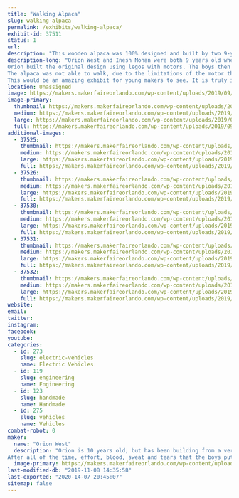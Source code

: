 ```yaml
---
title: "Walking Alpaca"
slug: walking-alpaca
permalink: /exhibits/walking-alpaca/
exhibit-id: 37511
status: 1
url: 
description: "This wooden alpaca was 100% designed and built by two 9-year-old boys (now 10). It is a very impressive bit of making for two so very young!"
description-long: "Orion West and Inesh Mohan were both 9 years old when they came up with the concept of building a walking alpaca for an Odyssey of the Mind competition. Most kids in their age category stick to mostly pre-made vehicles. These two wanted to create something entirely different. According to the rules of Odyssey of the Mind, adults may not offer \"outside assistance\", which includes offering ideas about what materials to use, or how to build. 
Orion built the original design using legos with motors. The boys then built models out of balsa wood, which they then scaled up and built out of wood. They overcame many challenges during the build, figuring out how to make it have a walking motion, discovering the limits imposed by weight, etc. They were also required to break down the alpaca into two separate suitcases, and they came up with an ingenious chain-tensioning sytem to make that happen. 
The alpaca was not able to walk, due to the limitations of the motor that they used (another learning moment!), so they mounted it on wheels for practical motion, allowing the legs to \"walk\" now that there was no longer weight on them.
This would be an amazing exhibit for young makers to see. It is truly impressive to see what two kids were able to build with enough hard work (over 100 hours) and determination!"
location: Unassigned
image: https://makers.makerfaireorlando.com/wp-content/uploads/2019/09/Odyssey-2-2-860x1024.jpg
image-primary:
  thumbnail: https://makers.makerfaireorlando.com/wp-content/uploads/2019/09/Odyssey-2-2-150x150.jpg
  medium: https://makers.makerfaireorlando.com/wp-content/uploads/2019/09/Odyssey-2-2-252x300.jpg
  large: https://makers.makerfaireorlando.com/wp-content/uploads/2019/09/Odyssey-2-2-860x1024.jpg
  full: https://makers.makerfaireorlando.com/wp-content/uploads/2019/09/Odyssey-2-2.jpg
additional-images:
  - 37525:
    thumbnail: https://makers.makerfaireorlando.com/wp-content/uploads/2019/09/odyssey-3-150x150.jpg
    medium: https://makers.makerfaireorlando.com/wp-content/uploads/2019/09/odyssey-3-225x300.jpg
    large: https://makers.makerfaireorlando.com/wp-content/uploads/2019/09/odyssey-3-768x1024.jpg
    full: https://makers.makerfaireorlando.com/wp-content/uploads/2019/09/odyssey-3.jpg
  - 37526:
    thumbnail: https://makers.makerfaireorlando.com/wp-content/uploads/2019/09/Odyssey-5-150x150.jpg
    medium: https://makers.makerfaireorlando.com/wp-content/uploads/2019/09/Odyssey-5-300x169.jpg
    large: https://makers.makerfaireorlando.com/wp-content/uploads/2019/09/Odyssey-5-1024x576.jpg
    full: https://makers.makerfaireorlando.com/wp-content/uploads/2019/09/Odyssey-5.jpg
  - 37530:
    thumbnail: https://makers.makerfaireorlando.com/wp-content/uploads/2019/09/Odyssey-6-150x150.jpg
    medium: https://makers.makerfaireorlando.com/wp-content/uploads/2019/09/Odyssey-6-300x225.jpg
    large: https://makers.makerfaireorlando.com/wp-content/uploads/2019/09/Odyssey-6-1024x768.jpg
    full: https://makers.makerfaireorlando.com/wp-content/uploads/2019/09/Odyssey-6.jpg
  - 37531:
    thumbnail: https://makers.makerfaireorlando.com/wp-content/uploads/2019/09/Odyssey-7-150x150.jpg
    medium: https://makers.makerfaireorlando.com/wp-content/uploads/2019/09/Odyssey-7-300x225.jpg
    large: https://makers.makerfaireorlando.com/wp-content/uploads/2019/09/Odyssey-7-1024x768.jpg
    full: https://makers.makerfaireorlando.com/wp-content/uploads/2019/09/Odyssey-7.jpg
  - 37532:
    thumbnail: https://makers.makerfaireorlando.com/wp-content/uploads/2019/09/Odyssey-8-150x150.jpg
    medium: https://makers.makerfaireorlando.com/wp-content/uploads/2019/09/Odyssey-8-300x225.jpg
    large: https://makers.makerfaireorlando.com/wp-content/uploads/2019/09/Odyssey-8-1024x768.jpg
    full: https://makers.makerfaireorlando.com/wp-content/uploads/2019/09/Odyssey-8.jpg
website: 
email: 
twitter: 
instagram: 
facebook: 
youtube: 
categories:
  - id: 273
    slug: electric-vehicles
    name: Electric Vehicles
  - id: 119
    slug: engineering
    name: Engineering
  - id: 123
    slug: handmade
    name: Handmade
  - id: 275
    slug: vehicles
    name: Vehicles
combat-robot: 0
maker:
  name: "Orion West"
  description: "Orion is 10 years old, but has been building from a very early age. By the time he was five years old, he could take apart and reassemble a carburetor. This past spring, he and another boy, Inesh Mohan, spent over 100 hours designing and building a walking alpaca for an Odyssey of the Mind competition. Due to the type of technical difficulties that occur when you venture WAAAYYY outside of the box, they did not end up completing the event before time was called, but their design and build was 100% child-driven and created. \"Outside Assistance\" from adults was strictly prohibited due to the contest rules. 
After all of the time, effort, blood, sweat and tears that the boys put in without being able to fully demonstrate their creation, their one request was that they be allowed to exhibit at Maker Faire, which they faithfully attend every year."
  image-primary: https://makers.makerfaireorlando.com/wp-content/uploads/2019/09/Odyssey-2-1-860x1024.jpg
last-modified-db: "2019-11-08 14:35:58"
last-exported: "2020-14-07 20:45:07"
sitemap: false
---
```

